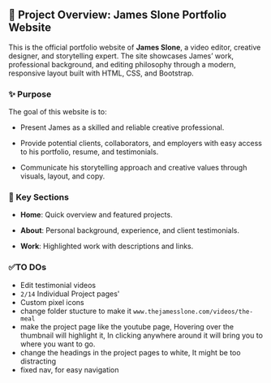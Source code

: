 ## 📄 Project Overview: James Slone Portfolio Website

This is the official portfolio website of **James Slone**, a video editor, creative designer, and storytelling expert. The site showcases James’ work, professional background, and editing philosophy through a modern, responsive layout built with HTML, CSS, and Bootstrap.

### ✨ Purpose

The goal of this website is to:

- Present James as a skilled and reliable creative professional.

- Provide potential clients, collaborators, and employers with easy access to his portfolio, resume, and testimonials.

- Communicate his storytelling approach and creative values through visuals, layout, and copy.

### 📁 Key Sections

- **Home**: Quick overview and featured projects.

- **About**: Personal background, experience, and client testimonials.

- **Work**: Highlighted work with descriptions and links.


### ✅TO DOs
- Edit testimonial videos
- `2/14` Individual Project pages'
- Custom pixel icons
- change folder stucture to make it `www.thejamesslone.com/videos/the-meal`
- make the project page like the youtube page, Hovering over the thumbnail will highlight it, In clicking anywhere around it will bring you to where you want to go.
- change the headings in the project pages to white, It might be too distracting
- fixed nav, for easy navigation